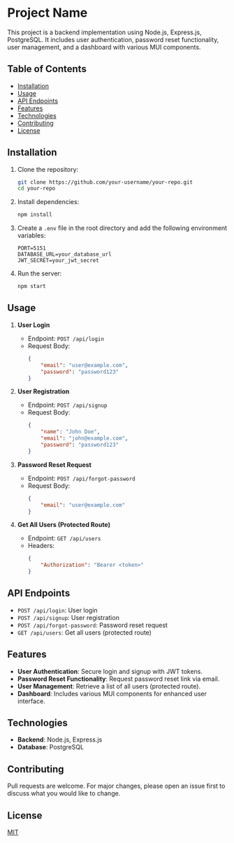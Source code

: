 # Project Name

This project is a backend implementation using Node.js, Express.js, PostgreSQL. It includes user authentication, password reset functionality, user management, and a dashboard with various MUI components.

## Table of Contents

- [Installation](#installation)
- [Usage](#usage)
- [API Endpoints](#api-endpoints)
- [Features](#features)
- [Technologies](#technologies)
- [Contributing](#contributing)
- [License](#license)

## Installation

1. Clone the repository:
    ```bash
    git clone https://github.com/your-username/your-repo.git
    cd your-repo
    ```

2. Install dependencies:
    ```bash
    npm install
    ```

3. Create a `.env` file in the root directory and add the following environment variables:
    ```env
    PORT=5151
    DATABASE_URL=your_database_url
    JWT_SECRET=your_jwt_secret
    ```

4. Run the server:
    ```bash
    npm start
    ```

## Usage

1. **User Login**
    - Endpoint: `POST /api/login`
    - Request Body:
      ```json
      {
          "email": "user@example.com",
          "password": "password123"
      }
      ```

2. **User Registration**
    - Endpoint: `POST /api/signup`
    - Request Body:
      ```json
      {
          "name": "John Doe",
          "email": "john@example.com",
          "password": "password123"
      }
      ```

3. **Password Reset Request**
    - Endpoint: `POST /api/forgot-password`
    - Request Body:
      ```json
      {
          "email": "user@example.com"
      }
      ```

4. **Get All Users (Protected Route)**
    - Endpoint: `GET /api/users`
    - Headers:
      ```json
      {
          "Authorization": "Bearer <token>"
      }
      ```

## API Endpoints

- `POST /api/login`: User login
- `POST /api/signup`: User registration
- `POST /api/forgot-password`: Password reset request
- `GET /api/users`: Get all users (protected route)

## Features

- **User Authentication**: Secure login and signup with JWT tokens.
- **Password Reset Functionality**: Request password reset link via email.
- **User Management**: Retrieve a list of all users (protected route).
- **Dashboard**: Includes various MUI components for enhanced user interface.

## Technologies

- **Backend**: Node.js, Express.js
- **Database**: PostgreSQL


## Contributing

Pull requests are welcome. For major changes, please open an issue first to discuss what you would like to change.

## License

[MIT](https://choosealicense.com/licenses/mit/)
